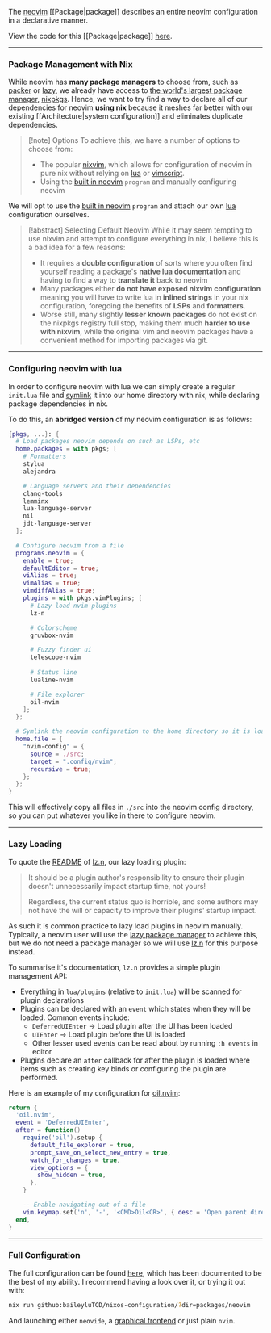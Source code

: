 The [neovim](https://neovim.io/) [[Package|package]] describes an entire neovim configuration in a declarative manner.

View the code for this [[Package|package]] [here](https://github.com/baileyluTCD/nixos-configuration/tree/master/packages/neovim).

---
### Package Management with Nix
While neovim has **many package managers** to choose from, such as [packer](https://github.com/wbthomason/packer.nvim) or [lazy](https://github.com/folke/lazy.nvim), we already have access to [the world's largest package manager](https://discourse.nixos.org/t/nixpkgs-has-been-the-largest-repository-for-months/10667), [nixpkgs](https://search.nixos.org/packages). Hence, we want to try find a way to declare all of our dependencies for neovim **using nix** because it meshes far better with our existing [[Architecture|system configuration]] and eliminates duplicate dependencies.

> [!note] Options
> To achieve this, we have a number of options to choose from:
> - The popular [nixvim](https://nix-community.github.io/nixvim/), which allows for configuration of neovim in pure nix without relying on [lua](https://www.lua.org/) or [vimscript](https://learnvimscriptthehardway.stevelosh.com/).
> - Using the [built in neovim](https://nixos.wiki/wiki/Neovim) `program` and manually configuring neovim

We will opt to use the [built in neovim](https://nixos.wiki/wiki/Neovim) `program` and attach our own [lua](https://www.lua.org/) configuration ourselves. 

> [!abstract] Selecting Default Neovim
> While it may seem tempting to use nixvim and attempt to configure everything in nix, I believe this is a bad idea for a few reasons:
> - It requires a **double configuration** of sorts where you often find yourself reading a package's **native lua documentation** and having to find a way to **translate it** back to neovim
> - Many packages either **do not have exposed nixvim configuration** meaning you will have to write lua in **inlined strings** in your nix configuration, foregoing the benefits of **LSPs** and **formatters**.
> - Worse still, many slightly **lesser known packages** do not exist on the nixpkgs registry full stop, making them much **harder to use with nixvim**, while the original vim and neovim packages have a convenient method for importing packages via git.

---
### Configuring neovim with lua
In order to configure neovim with lua we can simply create a regular `init.lua` file and [symlink](https://www.freecodecamp.org/news/symlink-tutorial-in-linux-how-to-create-and-remove-a-symbolic-link/) it into our home directory with nix, while declaring package dependencies in nix.

To do this, an **abridged version** of my neovim configuration is as follows:
```nix
{pkgs, ...}: {
  # Load packages neovim depends on such as LSPs, etc
  home.packages = with pkgs; [
    # Formatters
    stylua
    alejandra

    # Language servers and their dependencies
    clang-tools
    lemminx
    lua-language-server
    nil
    jdt-language-server
  ];

  # Configure neovim from a file
  programs.neovim = {
    enable = true;
    defaultEditor = true;
    viAlias = true;
    vimAlias = true;
    vimdiffAlias = true;
    plugins = with pkgs.vimPlugins; [
      # Lazy load nvim plugins
      lz-n

      # Colorscheme
      gruvbox-nvim

      # Fuzzy finder ui
      telescope-nvim
	  
      # Status line
      lualine-nvim

      # File explorer
      oil-nvim
    ];
  };

  # Symlink the neovim configuration to the home directory so it is loaded when neovim is started
  home.file = {
    "nvim-config" = {
      source = ./src;
      target = ".config/nvim";
      recursive = true;
    };
  };
}
```

This will effectively copy all files in `./src` into the neovim config directory, so you can put whatever you like in there to configure neovim.

---
### Lazy Loading
To quote the [README](https://github.com/nvim-neorocks/lz.n/blob/master/README.md) of [lz.n](https://github.com/nvim-neorocks/lz.n), our lazy loading plugin:

> It should be a plugin author's responsibility to ensure their plugin doesn't unnecessarily impact startup time, not yours!
> 
> Regardless, the current status quo is horrible, and some authors may not have the will or capacity to improve their plugins' startup impact.

As such it is common practice to lazy load plugins in neovim manually. Typically, a neovim user will use the [lazy package manager](https://github.com/folke/lazy.nvim) to achieve this, but we do not need a package manager so we will use [lz.n](https://github.com/nvim-neorocks/lz.n) for this purpose instead.

To summarise it's documentation, `lz.n` provides a simple plugin management API:
- Everything in `lua/plugins` (relative to `init.lua`) will be scanned for plugin declarations
- Plugins can be declared with an `event` which states when they will be loaded. Common events include:
	- `DeferredUIEnter` -> Load plugin after the UI has been loaded
	- `UIEnter` -> Load plugin before the UI is loaded
	- Other lesser used events can be read about by running `:h events` in editor
- Plugins declare an `after` callback for after the plugin is loaded where items such as creating key binds or configuring the plugin are performed.

Here is an example of my configuration for [oil.nvim](https://github.com/stevearc/oil.nvim):
```lua
return {
  'oil.nvim',
  event = 'DeferredUIEnter',
  after = function()
    require('oil').setup {
      default_file_explorer = true,
      prompt_save_on_select_new_entry = true,
      watch_for_changes = true,
      view_options = {
        show_hidden = true,
      },
    }

    -- Enable navigating out of a file
    vim.keymap.set('n', '-', '<CMD>Oil<CR>', { desc = 'Open parent directory' })
  end,
}
```

---
### Full Configuration
The full configuration can be found [here](https://github.com/baileyluTCD/nixos-configuration/tree/master/packages/neovim), which has been documented to be the best of my ability. I recommend having a look over it, or trying it out with:
```bash
nix run github:baileyluTCD/nixos-configuration/?dir=packages/neovim
```

And launching either `neovide`, a [graphical frontend](https://neovide.dev/) or just plain `nvim`.